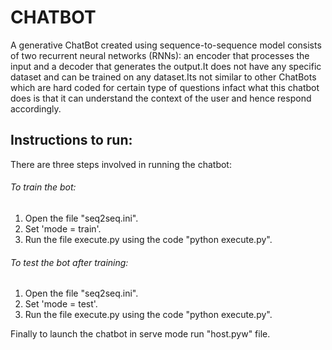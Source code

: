 # CHATBOT
A generative ChatBot created using sequence-to-sequence model consists of two recurrent neural networks (RNNs): an encoder that processes the input and a decoder that generates the output.It does not have any specific dataset and can be trained on any dataset.Its not similar to other ChatBots which are hard coded for certain type of questions infact what this chatbot does is that it can understand the context of the user and hence respond accordingly.

## Instructions to run:
There are three steps involved in running the chatbot: 
###### To train the bot:
1. Open the file "seq2seq.ini".
2. Set 'mode = train'.
3. Run the file execute.py using the code "python execute.py".

###### To test the bot after training:
1. Open the file "seq2seq.ini".
2. Set 'mode = test'.
3. Run the file execute.py using the code "python execute.py".

Finally to launch the chatbot in serve mode run "host.pyw" file.
